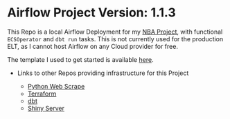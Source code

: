 # Airflow Project Version: 1.1.3
This Repo is a local Airflow Deployment for my [NBA Project](https://github.com/jyablonski/NBA-Dashboard), with functional `ECSOperator` and `dbt run` tasks.  This is not currently used for the production ELT, as I cannot host Airflow on any Cloud provider for free.  

The template I used to get started is available [here](https://github.com/soggycactus/airflow-repo-template).

* Links to other Repos providing infrastructure for this Project

	* [Python Web Scrape](https://github.com/jyablonski/python_docker)
	* [Terraform](https://github.com/jyablonski/aws_terraform/)
	* [dbt](https://github.com/jyablonski/nba_elt_dbt)
	* [Shiny Server](https://github.com/jyablonski/NBA-Dashboard)